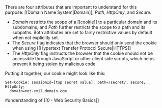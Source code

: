 There are four attributes that are important to understand for this purpose: [[Domain Name System|Domain]], _Path_, _HttpOnly_, and _Secure_.

- _Domain_ restricts the scope of a [[cookie]] to a particular domain and its subdomains, and _Path_ further restricts the scope to a path and its subpaths. Both attributes are set to fairly restrictive values by default when not explicitly set.
- The _Secure_ flag indicates that the browser should only send the cookie when using [[Hypertext Transfer Protocol Secure|HTTPS]]
- The _HttpOnly_ flag instructs the browser that the cookie should not be accessible through JavaScript or other client side scripts, which helps prevent it being stolen by malicious code

Putting it together, our cookie might look like this:

```
Set-Cookie: sessionId=[top secret value]; path=/secret/; secure; HttpOnly;
  domain=not-evil.domain.com
  ```
  
#understanding of [[0 - Web Security Basics]]